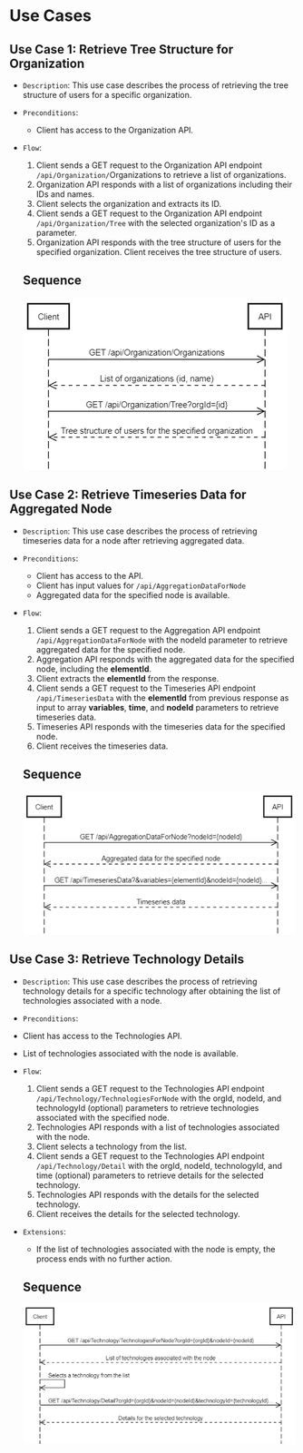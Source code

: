 # Use Cases

## **Use Case 1**: Retrieve Tree Structure for Organization

- `Description`: This use case describes the process of retrieving the tree structure of users for a specific organization.

- `Preconditions`:

  - Client has access to the Organization API.

- `Flow`:

  1. Client sends a GET request to the Organization API endpoint `/api/Organization/`Organizations to retrieve a list of organizations.
  1. Organization API responds with a list of organizations including their IDs and names.
  1. Client selects the organization and extracts its ID.
  1. Client sends a GET request to the Organization API endpoint `/api/Organization/Tree` with the selected organization's ID as a parameter.
  1. Organization API responds with the tree structure of users for the specified organization.
     Client receives the tree structure of users.

  ## Sequence

  ![TreeSequence](../Images/sequence/TreeSequence.png)

## **Use Case 2**: Retrieve Timeseries Data for Aggregated Node

- `Description`: This use case describes the process of retrieving timeseries data for a node after retrieving aggregated data.

- `Preconditions`:

  - Client has access to the API.
  - Client has input values for `/api/AggregationDataForNode`
  - Aggregated data for the specified node is available.

- `Flow`:

  1. Client sends a GET request to the Aggregation API endpoint `/api/AggregationDataForNode` with the nodeId parameter to retrieve aggregated data for the specified node.
  1. Aggregation API responds with the aggregated data for the specified node, including the **elementId**.
  1. Client extracts the **elementId** from the response.
  1. Client sends a GET request to the Timeseries API endpoint `/api/TimeseriesData` with the **elementId** from previous response as input to array **variables**, **time**, and **nodeId** parameters to retrieve timeseries data.
  1. Timeseries API responds with the timeseries data for the specified node.
  1. Client receives the timeseries data.

  ## Sequence

  ![StatsSequence](../Images/sequence/StatsSequence.png)

## **Use Case 3**: Retrieve Technology Details

- `Description`: This use case describes the process of retrieving technology details for a specific technology after obtaining the list of technologies associated with a node.

- `Preconditions`:

- Client has access to the Technologies API.
- List of technologies associated with the node is available.

- `Flow`:

  1. Client sends a GET request to the Technologies API endpoint `/api/Technology/TechnologiesForNode` with the orgId, nodeId, and technologyId (optional) parameters to retrieve technologies associated with the specified node.
  1. Technologies API responds with a list of technologies associated with the node.
  1. Client selects a technology from the list.
  1. Client sends a GET request to the Technologies API endpoint `/api/Technology/Detail` with the orgId, nodeId, technologyId, and time (optional) parameters to retrieve details for the selected technology.
  1. Technologies API responds with the details for the selected technology.
  1. Client receives the details for the selected technology.

- `Extensions`:

  - If the list of technologies associated with the node is empty, the process ends with no further action.

  ## Sequence

  ![TechnologySequence](../Images/sequence/TechnologySequence.png)
